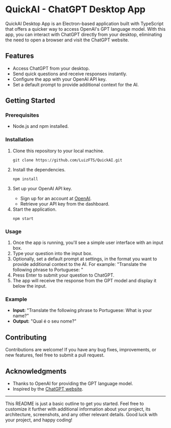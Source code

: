 <body>

  <h1>QuickAI - ChatGPT Desktop App</h1>

  <p>
    QuickAI Desktop App is an Electron-based application built with TypeScript that offers a quicker way to access
    OpenAI's GPT language model. With this app, you can interact with ChatGPT directly from your desktop, eliminating
    the need to open a browser and visit the ChatGPT website.
  </p>

  <h2>Features</h2>

  <ul>
    <li>Access ChatGPT from your desktop.</li>
    <li>Send quick questions and receive responses instantly.</li>
    <li>Configure the app with your OpenAI API key.</li>
    <li>Set a default prompt to provide additional context for the AI.</li>
  </ul>

  <h2>Getting Started</h2>

  <h3>Prerequisites</h3>

  <ul>
    <li>Node.js and npm installed.</li>
  </ul>

  <h3>Installation</h3>

  <ol>
    <li>Clone this repository to your local machine.</li>
    <pre><code>git clone https://github.com/LuizFTS/QuickAI.git</code></pre>
    <li>Install the dependencies.</li>
    <pre><code>npm install</code></pre>
    <li>Set up your OpenAI API key.</li>
    <ul>
      <li>Sign up for an account at <a href="https://openai.com/">OpenAI</a>.</li>
      <li>Retrieve your API key from the dashboard.</li>
    </ul>
    <li>Start the application.</li>
    <pre><code>npm start</code></pre>
  </ol>

  <h3>Usage</h3>

  <ol>
    <li>Once the app is running, you'll see a simple user interface with an input box.</li>
    <li>Type your question into the input box.</li>
    <li>Optionally, set a default prompt at settings, in the format you want to provide additional context to the AI. For example:
      "Translate the following phrase to Portuguese: "</li>
    <li>Press Enter to submit your question to ChatGPT.</li>
    <li>The app will receive the response from the GPT model and display it below the input.</li>
  </ol>

  <h3>Example</h3>

  <ul>
    <li><strong>Input:</strong> "Translate the following phrase to Portuguese: What is your name?"</li>
    <li><strong>Output:</strong> "Qual é o seu nome?"</li>
  </ul>

  <h2>Contributing</h2>

  <p>Contributions are welcome! If you have any bug fixes, improvements, or new features, feel free to submit a pull
    request.</p>

  <h2>Acknowledgments</h2>

  <ul>
    <li>Thanks to OpenAI for providing the GPT language model.</li>
    <li>Inspired by the <a href="https://openai.com/">ChatGPT website</a>.</li>
  </ul>

  <hr>

  <p>
    This README is just a basic outline to get you started. Feel free to customize it further with additional information
    about your project, its architecture, screenshots, and any other relevant details. Good luck with your project, and
    happy coding!
  </p>

</body>

</html>
